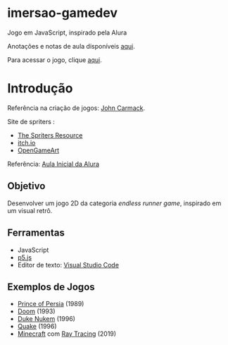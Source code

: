 # imersao-gamedev
Jogo em JavaScript, inspirado pela Alura

Anotações e notas de aula disponíveis [aqui](https://github.com/radiegues06/imersao-gamedev/blob/master/notas-de-aula.md).

Para acessar o jogo, clique [aqui](https://radiegues06.github.io/imersao-gamedev/).

# Introdução

Referência na criação de jogos: [John Carmack](https://pt.wikipedia.org/wiki/John_Carmack).

Site de spriters : 
* [The Spriters Resource](https://www.spriters-resource.com/)
* [itch.io](https://itch.io/)
* [OpenGameArt](https://opengameart.org/)

Referência: [Aula Inicial da Alura](https://www.youtube.com/watch?v=NAGb_i94UYo)

## Objetivo

Desenvolver um jogo 2D da categoria *endless runner game*, inspirado em um visual retrô.

## Ferramentas
* JavaScript
* [p5.js](https://p5js.org/)
* Editor de texto: [Visual Studio Code](https://code.visualstudio.com/)

## Exemplos de Jogos

* [Prince of Persia](https://www.youtube.com/watch?v=wKgLfqOVHco)  (1989)
* [Doom](https://www.youtube.com/watch?v=8mEP4cflrd4) (1993)
* [Duke Nukem](https://www.youtube.com/watch?v=4rSGPiNqbg0) (1996)
* [Quake](https://www.youtube.com/watch?v=ZHT2TgMX7Rg) (1996)
* [Minecraft](https://www.youtube.com/watch?v=91kxRGeg9wQ) com [Ray Tracing](https://pt.wikipedia.org/wiki/Ray_tracing) (2019)
